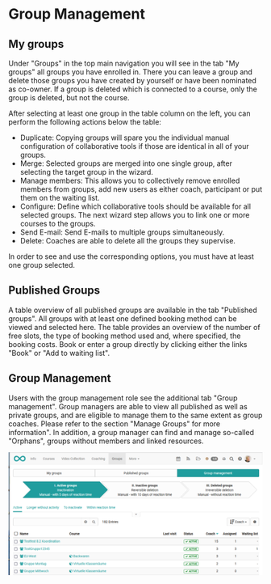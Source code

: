 # Group Management

## My groups

Under "Groups" in the top main navigation you will see in the tab "My groups"
all groups you have enrolled in. There you can leave a group and delete those
groups you have created by yourself or have been nominated as co-owner. If a
group is deleted which is connected to a course, only the group is deleted,
but not the course.

After selecting at least one group in the table column on the left, you can
perform the following actions below the table:

  * Duplicate: Copying groups will spare you the individual manual configuration of collaborative tools if those are identical in all of your groups.
  * Merge: Selected groups are merged into one single group, after selecting the target group in the wizard.
  * Manage members: This allows you to collectively remove enrolled members from groups, add new users as either coach, participant or put them on the waiting list.
  * Configure: Define which collaborative tools should be available for all selected groups. The next wizard step allows you to link one or more courses to the groups.
  * Send E-mail: Send E-mails to multiple groups simultaneously.
  * Delete: Coaches are able to delete all the groups they supervise.

In order to see and use the corresponding options, you must have at least one
group selected.

## Published Groups

A table overview of all published groups are available in the tab "Published
groups". All groups with at least one defined booking method can be viewed and
selected here. The table provides an overview of the number of free slots, the
type of booking method used and, where specified, the booking costs. Book or
enter a group directly by clicking either the links "Book" or "Add to waiting
list".

## Group Management

Users with the group management role see the additional tab "Group
management". Group managers are able to view all published as well as private
groups, and are eligible to manage them to the same extent as group coaches.
Please refer to the section "Manage Groups" for more information". In
addition, a group manager can find and manage so-called "Orphans", groups
without members and linked resources.

![](assets/group_management.png)

